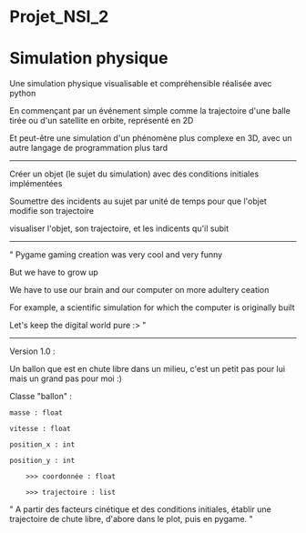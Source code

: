 # Projet_NSI_2

# Simulation physique

Une simulation physique visualisable et compréhensible réalisée avec python

En commençant par un événement simple comme la trajectoire d'une balle tirée ou d'un satellite en orbite, représenté en 2D 

Et peut-être une simulation d'un phénomène plus complexe en 3D, avec un autre langage de programmation plus tard



-------------------------------------------------------------------------------------------------------------------

Créer un objet (le sujet du simulation) avec des conditions initiales implémentées

Soumettre des incidents au sujet par unité de temps pour que l'objet modifie son trajectoire

visualiser l'objet, son trajectoire, et les indicents qu'il subit

    
-------------------------------------------------------------------------------------------------------------------


" Pygame gaming creation was very cool and very funny

But we have to grow up

We have to use our brain and our computer on more adultery ceation

For example, a scientific simulation for which the computer is originally built

Let's keep the digital world pure :> "


-------------------------------------------------------------------------------------------------------------------

Version 1.0 :

Un ballon que est en chute libre dans un milieu, c'est un petit pas pour lui mais un grand pas pour moi :) 

Classe "ballon" :

    masse : float
    
    vitesse : float
    
    position_x : int 
    
    position_y : int 
    
        >>> coordonnée : float 
        
        >>> trajectoire : list 
     
" A partir des facteurs cinétique et des conditions initiales, établir une trajectoire de chute libre, d'abore dans le plot, puis en pygame. "

